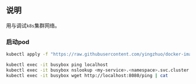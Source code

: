 ## 说明

用与调试`k8s`集群网络。

### 启动pod

```bash
kubectl apply -f "https://raw.githubusercontent.com/yingzhuo/docker-images-aliyun/master/_wiki_/busybox/busybox.yaml"
```

```bash
kubectl exec -it busybox ping localhost
kubectl exec -it busybox nslookup <my-service>.<namespace>.svc.cluster.local
kubectl exec -it busybox wget http://localhost:8080/ping | cat 
```
